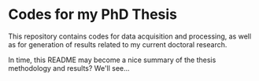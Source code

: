 # Codes for my PhD Thesis

This repository contains codes for data acquisition and processing, as well as for generation of results related to my current doctoral research.

In time, this README may become a nice summary of the thesis methodology and results? We'll see...

